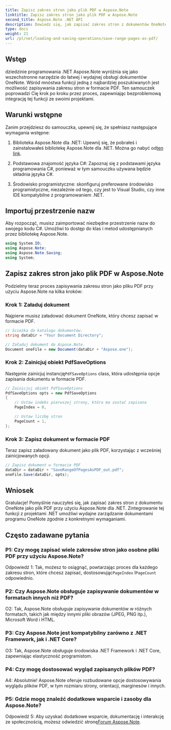 ```yaml
---
title: Zapisz zakres stron jako plik PDF w Aspose.Note
linktitle: Zapisz zakres stron jako plik PDF w Aspose.Note
second_title: Aspose.Note .NET API
description: Dowiedz się, jak zapisać zakres stron z dokumentów OneNote jako pliki PDF przy użyciu Aspose.Note dla .NET. W zestawie tutorial krok po kroku.
type: docs
weight: 21
url: /pl/net/loading-and-saving-operations/save-range-pages-as-pdf/
---
```

## Wstęp

dziedzinie programowania .NET Aspose.Note wyróżnia się jako wszechstronne narzędzie do łatwej i wydajnej obsługi dokumentów OneNote. Wśród mnóstwa funkcji jedną z najbardziej poszukiwanych jest możliwość zapisywania zakresu stron w formacie PDF. Ten samouczek poprowadzi Cię krok po kroku przez proces, zapewniając bezproblemową integrację tej funkcji ze swoimi projektami.

## Warunki wstępne

Zanim przejdziesz do samouczka, upewnij się, że spełniasz następujące wymagania wstępne:

1.  Biblioteka Aspose.Note dla .NET: Upewnij się, że pobrałeś i zainstalowałeś bibliotekę Aspose.Note dla .NET. Można go nabyć od[ten link](https://releases.aspose.com/note/net/).
   
2. Podstawowa znajomość języka C#: Zapoznaj się z podstawami języka programowania C#, ponieważ w tym samouczku używana będzie składnia języka C#.
   
3. Środowisko programistyczne: skonfiguruj preferowane środowisko programistyczne, niezależnie od tego, czy jest to Visual Studio, czy inne IDE kompatybilne z programowaniem .NET.

## Importuj przestrzenie nazw

Aby rozpocząć, musisz zaimportować niezbędne przestrzenie nazw do swojego kodu C#. Umożliwi to dostęp do klas i metod udostępnianych przez bibliotekę Aspose.Note.

```csharp
using System.IO;
using Aspose.Note;
using Aspose.Note.Saving;
using System;
```

## Zapisz zakres stron jako plik PDF w Aspose.Note

Podzielmy teraz proces zapisywania zakresu stron jako pliku PDF przy użyciu Aspose.Note na kilka kroków:

### Krok 1: Załaduj dokument

Najpierw musisz załadować dokument OneNote, który chcesz zapisać w formacie PDF.

```csharp
// Ścieżka do katalogu dokumentów.
string dataDir = "Your Document Directory";

// Załaduj dokument do Aspose.Note.
Document oneFile = new Document(dataDir + "Aspose.one");
```

### Krok 2: Zainicjuj obiekt PdfSaveOptions

 Następnie zainicjuj instancję`PdfSaveOptions` class, która udostępnia opcje zapisania dokumentu w formacie PDF.

```csharp
// Zainicjuj obiekt PdfSaveOptions
PdfSaveOptions opts = new PdfSaveOptions
{
    // Ustaw indeks pierwszej strony, która ma zostać zapisana
    PageIndex = 0,

    // Ustaw liczbę stron
    PageCount = 1,
};
```

### Krok 3: Zapisz dokument w formacie PDF

Teraz zapisz załadowany dokument jako plik PDF, korzystając z wcześniej zainicjowanych opcji.

```csharp
// Zapisz dokument w formacie PDF
dataDir = dataDir + "SaveRangeOfPagesAsPDF_out.pdf";
oneFile.Save(dataDir, opts);
```

## Wniosek

Gratulacje! Pomyślnie nauczyłeś się, jak zapisać zakres stron z dokumentu OneNote jako plik PDF przy użyciu Aspose.Note dla .NET. Zintegrowanie tej funkcji z projektami .NET umożliwi wydajne zarządzanie dokumentami programu OneNote zgodnie z konkretnymi wymaganiami.

## Często zadawane pytania

### P1: Czy mogę zapisać wiele zakresów stron jako osobne pliki PDF przy użyciu Aspose.Note?

 Odpowiedź 1: Tak, możesz to osiągnąć, powtarzając proces dla każdego zakresu stron, które chcesz zapisać, dostosowując`PageIndex` I`PageCount` odpowiednio.
   
### P2: Czy Aspose.Note obsługuje zapisywanie dokumentów w formatach innych niż PDF?

O2: Tak, Aspose.Note obsługuje zapisywanie dokumentów w różnych formatach, takich jak między innymi pliki obrazów (JPEG, PNG itp.), Microsoft Word i HTML.
   
### P3: Czy Aspose.Note jest kompatybilny zarówno z .NET Framework, jak i .NET Core?

O3: Tak, Aspose.Note obsługuje środowiska .NET Framework i .NET Core, zapewniając elastyczność programistom.
   
### P4: Czy mogę dostosować wygląd zapisanych plików PDF?

A4: Absolutnie! Aspose.Note oferuje rozbudowane opcje dostosowywania wyglądu plików PDF, w tym rozmiaru strony, orientacji, marginesów i innych.
   
### P5: Gdzie mogę znaleźć dodatkowe wsparcie i zasoby dla Aspose.Note?

 Odpowiedź 5: Aby uzyskać dodatkowe wsparcie, dokumentację i interakcję ze społecznością, możesz odwiedzić stronę[Forum Aspose.Note](https://forum.aspose.com/c/note/28).